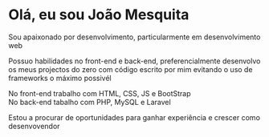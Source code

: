 <h1>Olá, eu sou João Mesquita</h1>
<p>Sou apaixonado por desenvolvimento, particularmente em desenvolvimento web</p>
<p>Possuo habilidades no front-end e back-end, preferencialmente desenvolvo os meus projectos do zero com código escrito por mim evitando o uso de frameworks o máximo possivél</p>
<p>No front-end trabalho com HTML, CSS, JS e BootStrap<br>
No back-end tabalho com PHP, MySQL e Laravel</p>
<p>Estou a procurar de oportunidades para ganhar experiência e crescer como desenvovendor</p>
